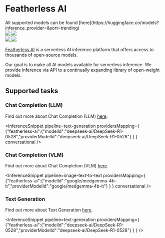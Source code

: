 <!---
WARNING

This markdown file has been generated from a script. Please do not edit it directly.

### Template

If you want to update the content related to featherless-ai's description, please edit the template file under `https://github.com/huggingface/hub-docs/tree/main/scripts/inference-providers/templates/providers/featherless-ai.handlebars`.

### Logos

If you want to update featherless-ai's logo, upload a file by opening a PR on https://huggingface.co/datasets/huggingface/documentation-images/tree/main/inference-providers/logos. Ping @wauplin and @celinah on the PR to let them know you uploaded a new logo.
Logos must be in .png format and be named `featherless-ai-light.png` and `featherless-ai-dark.png`. Visit https://huggingface.co/settings/theme to switch between light and dark mode and check that the logos are displayed correctly.

### Generation script

For more details, check out the `generate.ts` script: https://github.com/huggingface/hub-docs/blob/main/scripts/inference-providers/scripts/generate.ts.
--->

# Featherless AI

<Tip>
All supported  models can be found [here](https://huggingface.co/models?inference_provider=&sort=trending)
</Tip>

<div class="flex justify-center">
    <a href="https://featherless.ai/" target="_blank">
        <img class="block dark:hidden" src="https://huggingface.co/datasets/huggingface/documentation-images/resolve/main/inference-providers/logos/featherless-ai-light.png"/>
        <img class="hidden dark:block" src="https://huggingface.co/datasets/huggingface/documentation-images/resolve/main/inference-providers/logos/featherless-ai-dark.png"/>
    </a>
</div>

<div class="flex">
    <a href="https://huggingface.co/featherless-ai" target="_blank">
        <img class="block dark:hidden" src="https://huggingface.co/datasets/huggingface/badges/resolve/main/follow-us-on-hf-lg.svg"/>
        <img class="hidden dark:block" src="https://huggingface.co/datasets/huggingface/badges/resolve/main/follow-us-on-hf-lg-dark.svg"/>
    </a>
</div>

[Featherless AI](https://featherless.ai) is a serverless AI inference platform that offers access to thousands of open-source models. 

Our goal is to make all AI models available for serverless inference. We provide inference via API to a continually expanding library of open-weight models.

## Supported tasks


### Chat Completion (LLM)

Find out more about Chat Completion (LLM) [here](../tasks/chat-completion).

<InferenceSnippet
    pipeline=text-generation
    providersMapping={ {"featherless-ai":{"modelId":"deepseek-ai/DeepSeek-R1-0528","providerModelId":"deepseek-ai/DeepSeek-R1-0528"} } }
conversational />


### Chat Completion (VLM)

Find out more about Chat Completion (VLM) [here](../tasks/chat-completion).

<InferenceSnippet
    pipeline=image-text-to-text
    providersMapping={ {"featherless-ai":{"modelId":"google/medgemma-4b-it","providerModelId":"google/medgemma-4b-it"} } }
conversational />


### Text Generation

Find out more about Text Generation [here](../tasks/text_generation).

<InferenceSnippet
    pipeline=text-generation
    providersMapping={ {"featherless-ai":{"modelId":"deepseek-ai/DeepSeek-R1-0528","providerModelId":"deepseek-ai/DeepSeek-R1-0528"} } }
/>

